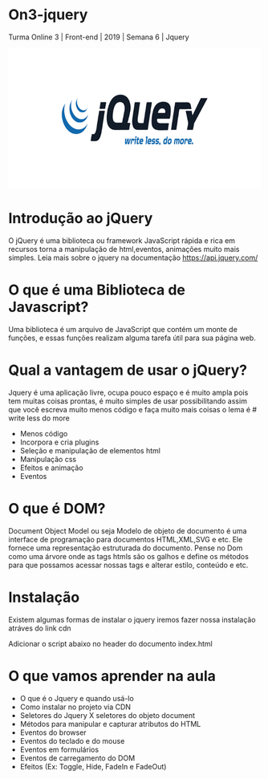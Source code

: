 # On3-jquery
Turma Online 3 | Front-end | 2019 | Semana 6 | Jquery

![Logo-jquery](https://github.com/reprograma/On3-jquery/blob/master/jquery-logo-white.png)

# Introdução ao jQuery

O jQuery é uma biblioteca ou framework JavaScript rápida e rica em recursos torna a manipulação de html,eventos, animações muito mais simples.
Leia mais sobre o jquery na documentação https://api.jquery.com/

# O que é uma Biblioteca de Javascript?

Uma biblioteca é um arquivo de JavaScript que contém um monte de funções, e essas funções realizam alguma tarefa útil para sua página web.

# Qual a vantagem de usar o jQuery?

Jquery é uma aplicação livre, ocupa pouco espaço e é muito ampla pois tem muitas coisas prontas, é muito simples de usar possibilitando assim que você escreva muito menos código e faça muito mais coisas o lema é # write less do more

* Menos código
* Incorpora e cria plugins
* Seleção e manipulação de elementos html
* Manipulação css
* Efeitos e animação
* Eventos

# O que é DOM?

Document Object Model ou seja Modelo de objeto de documento é uma interface de programação para documentos HTML,XML,SVG e etc. Ele fornece uma representação estruturada do documento.
Pense no Dom como uma árvore onde as tags htmls são os galhos e define os métodos para que possamos acessar nossas tags e alterar estilo, conteúdo e etc.

# Instalação

Existem algumas formas de instalar o jquery iremos fazer nossa instalação atráves do link cdn

Adicionar o script abaixo no header do documento index.html

<script src="https://ajax.googleapis.com/ajax/libs/jquery/3.4.1/jquery.min.js"></script>

# O que vamos aprender na aula
* O que é o Jquery e quando usá-lo
* Como instalar no projeto via CDN
* Seletores do Jquery X seletores do objeto document
* Métodos para manipular e capturar atributos do HTML
* Eventos do browser
* Eventos do teclado e do mouse
* Eventos em formulários
* Eventos de carregamento do DOM
* Efeitos (Ex: Toggle, Hide, FadeIn e FadeOut)


